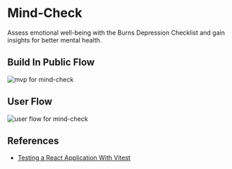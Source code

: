# Mind-Check

Assess emotional well-being with the Burns Depression Checklist and gain insights for better mental health.

## Build In Public Flow

![mvp for mind-check](https://github.com/kunalkeshan/Mind-Check/assets/68579547/bce40cb4-af61-4670-a2eb-fcc6d53d1e04)

## User Flow

![user flow for mind-check](https://github.com/kunalkeshan/Mind-Check/assets/68579547/9a5ed71b-f3ca-4dee-bd9d-fdf1cc14e5fb)

## References

- [Testing a React Application With Vitest](https://www.eternaldev.com/blog/testing-a-react-application-with-vitest/)